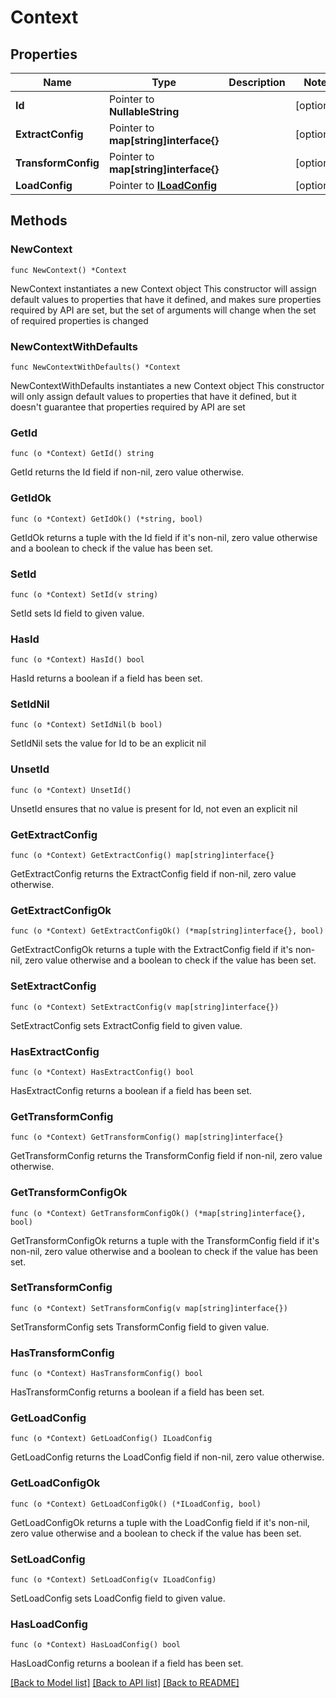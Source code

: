 # Context

## Properties

Name | Type | Description | Notes
------------ | ------------- | ------------- | -------------
**Id** | Pointer to **NullableString** |  | [optional] 
**ExtractConfig** | Pointer to **map[string]interface{}** |  | [optional] 
**TransformConfig** | Pointer to **map[string]interface{}** |  | [optional] 
**LoadConfig** | Pointer to [**ILoadConfig**](ILoadConfig.md) |  | [optional] 

## Methods

### NewContext

`func NewContext() *Context`

NewContext instantiates a new Context object
This constructor will assign default values to properties that have it defined,
and makes sure properties required by API are set, but the set of arguments
will change when the set of required properties is changed

### NewContextWithDefaults

`func NewContextWithDefaults() *Context`

NewContextWithDefaults instantiates a new Context object
This constructor will only assign default values to properties that have it defined,
but it doesn't guarantee that properties required by API are set

### GetId

`func (o *Context) GetId() string`

GetId returns the Id field if non-nil, zero value otherwise.

### GetIdOk

`func (o *Context) GetIdOk() (*string, bool)`

GetIdOk returns a tuple with the Id field if it's non-nil, zero value otherwise
and a boolean to check if the value has been set.

### SetId

`func (o *Context) SetId(v string)`

SetId sets Id field to given value.

### HasId

`func (o *Context) HasId() bool`

HasId returns a boolean if a field has been set.

### SetIdNil

`func (o *Context) SetIdNil(b bool)`

 SetIdNil sets the value for Id to be an explicit nil

### UnsetId
`func (o *Context) UnsetId()`

UnsetId ensures that no value is present for Id, not even an explicit nil
### GetExtractConfig

`func (o *Context) GetExtractConfig() map[string]interface{}`

GetExtractConfig returns the ExtractConfig field if non-nil, zero value otherwise.

### GetExtractConfigOk

`func (o *Context) GetExtractConfigOk() (*map[string]interface{}, bool)`

GetExtractConfigOk returns a tuple with the ExtractConfig field if it's non-nil, zero value otherwise
and a boolean to check if the value has been set.

### SetExtractConfig

`func (o *Context) SetExtractConfig(v map[string]interface{})`

SetExtractConfig sets ExtractConfig field to given value.

### HasExtractConfig

`func (o *Context) HasExtractConfig() bool`

HasExtractConfig returns a boolean if a field has been set.

### GetTransformConfig

`func (o *Context) GetTransformConfig() map[string]interface{}`

GetTransformConfig returns the TransformConfig field if non-nil, zero value otherwise.

### GetTransformConfigOk

`func (o *Context) GetTransformConfigOk() (*map[string]interface{}, bool)`

GetTransformConfigOk returns a tuple with the TransformConfig field if it's non-nil, zero value otherwise
and a boolean to check if the value has been set.

### SetTransformConfig

`func (o *Context) SetTransformConfig(v map[string]interface{})`

SetTransformConfig sets TransformConfig field to given value.

### HasTransformConfig

`func (o *Context) HasTransformConfig() bool`

HasTransformConfig returns a boolean if a field has been set.

### GetLoadConfig

`func (o *Context) GetLoadConfig() ILoadConfig`

GetLoadConfig returns the LoadConfig field if non-nil, zero value otherwise.

### GetLoadConfigOk

`func (o *Context) GetLoadConfigOk() (*ILoadConfig, bool)`

GetLoadConfigOk returns a tuple with the LoadConfig field if it's non-nil, zero value otherwise
and a boolean to check if the value has been set.

### SetLoadConfig

`func (o *Context) SetLoadConfig(v ILoadConfig)`

SetLoadConfig sets LoadConfig field to given value.

### HasLoadConfig

`func (o *Context) HasLoadConfig() bool`

HasLoadConfig returns a boolean if a field has been set.


[[Back to Model list]](../README.md#documentation-for-models) [[Back to API list]](../README.md#documentation-for-api-endpoints) [[Back to README]](../README.md)


